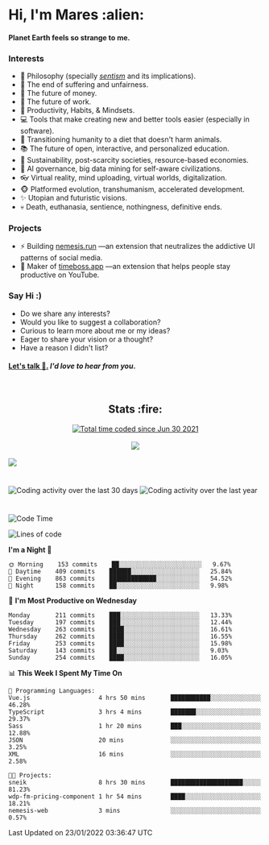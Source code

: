 <h1>Hi, I'm Mares :alien:</h1>

#### Planet Earth feels so strange to me.

### **Interests**

- 🌊 Philosophy (specially [_sentism_][sentismmedium] and its implications).
- 🎯 The end of suffering and unfairness.
- 💸 The future of money.
- 💼 The future of work.
- 🧠 Productivity, Habits, & Mindsets.
- 💻 Tools that make creating new and better tools easier (especially in software).
- 🥗 Transitioning humanity to a diet that doesn't harm animals.
- 📚 The future of open, interactive, and personalized education.
- 🌱 Sustainability, post-scarcity societies, resource-based economies.
- 🤖 AI governance, big data mining for self-aware civilizations.
- 👓 Virtual reality, mind uploading, virtual worlds, digitalization.
- 🐵 Platformed evolution, transhumanism, accelerated development.
- ✨ Utopian and futuristic visions.
- 💀 Death, euthanasia, sentience, nothingness, definitive ends.


### **Projects**

- ⚡ Building [nemesis.run](https://nemesis.run) —an extension that neutralizes the addictive UI patterns of social media.
- 💎 Maker of [timeboss.app](https://timeboss.app) —an extension that helps people stay productive on YouTube.


### **Say Hi :)**

- Do we share any interests?
- Would you like to suggest a collaboration?
- Curious to learn more about me or my ideas?
- Eager to share your vision or a thought?
- Have a reason I didn't list?

#### [Let's talk :wave:.](mailto:mareszhar@gmail.com) _I'd love to hear from you_.

[sentismmedium]: https://medium.com/@mareszhar/born-a-prisoner-a-reflection-about-life-its-struggles-and-a-plan-to-escape-d8566ce9b026

<br>

<h2 align="center">Stats :fire:</h2>

<div align="center">
  <a href="https://wakatime.com/@cfdc0e0d-4860-4b62-9ff0-cb659185525e">
    <img src="https://wakatime.com/badge/user/cfdc0e0d-4860-4b62-9ff0-cb659185525e.svg" alt="Total time coded since Jun 30 2021" />
  </a>
</div>

<br>

<!-- 
Add or remove this: 
&dates=B1AAB3FF 
...or this...
&date_format=M%20j%5B%2C%20Y%5D
from the *streak stats URL below* if they get bugged and aren't updating: 
-->

<div align="center">
  <img src="https://github-readme-streak-stats.herokuapp.com?user=mareszhar&theme=black-ice&hide_border=true&stroke=FFFFFF15&ring=DF8FFE&fire=DF8FFE&currStreakLabel=DF8FFE&background=1A232A&currStreakNum=86FFAB&dates=B1AAB3FF&date_format=M%20j%5B%2C%20Y%5D">
</div>

<br>

<img src="https://activity-graph.herokuapp.com/graph?username=mareszhar&theme=nord&bg_color=00000000&color=979797&line=DF8FFE&point=00000000&area=true&hide_border=true">

<br>

<h1></h1>

<img src="https://wakatime.com/share/@mares/5df0ff02-9c79-41b4-b540-51dc9c65a57b.svg" alt="Coding activity over the last 30 days" />
<img src="https://wakatime.com/share/@mares/ea89ba71-f374-40af-930c-e0655909fe37.svg" alt="Coding activity over the last year" />

<h1></h1>

<!--START_SECTION:waka-->
![Code Time](http://img.shields.io/badge/Code%20Time-446%20hrs%2018%20mins-blue)

![Lines of code](https://img.shields.io/badge/From%20Hello%20World%20I%27ve%20Written-124%20Thousand%20lines%20of%20code-blue)

**I'm a Night 🦉** 

```text
🌞 Morning    153 commits    ██░░░░░░░░░░░░░░░░░░░░░░░   9.67% 
🌆 Daytime    409 commits    ██████░░░░░░░░░░░░░░░░░░░   25.84% 
🌃 Evening    863 commits    █████████████░░░░░░░░░░░░   54.52% 
🌙 Night      158 commits    ██░░░░░░░░░░░░░░░░░░░░░░░   9.98%

```
📅 **I'm Most Productive on Wednesday** 

```text
Monday       211 commits    ███░░░░░░░░░░░░░░░░░░░░░░   13.33% 
Tuesday      197 commits    ███░░░░░░░░░░░░░░░░░░░░░░   12.44% 
Wednesday    263 commits    ████░░░░░░░░░░░░░░░░░░░░░   16.61% 
Thursday     262 commits    ████░░░░░░░░░░░░░░░░░░░░░   16.55% 
Friday       253 commits    ████░░░░░░░░░░░░░░░░░░░░░   15.98% 
Saturday     143 commits    ██░░░░░░░░░░░░░░░░░░░░░░░   9.03% 
Sunday       254 commits    ████░░░░░░░░░░░░░░░░░░░░░   16.05%

```


📊 **This Week I Spent My Time On** 

```text
💬 Programming Languages: 
Vue.js                   4 hrs 50 mins       ███████████░░░░░░░░░░░░░░   46.28% 
TypeScript               3 hrs 4 mins        ███████░░░░░░░░░░░░░░░░░░   29.37% 
Sass                     1 hr 20 mins        ███░░░░░░░░░░░░░░░░░░░░░░   12.88% 
JSON                     20 mins             ░░░░░░░░░░░░░░░░░░░░░░░░░   3.25% 
XML                      16 mins             ░░░░░░░░░░░░░░░░░░░░░░░░░   2.58%

🐱‍💻 Projects: 
sneik                    8 hrs 30 mins       ████████████████████░░░░░   81.23% 
wdp-fm-pricing-component 1 hr 54 mins        ████░░░░░░░░░░░░░░░░░░░░░   18.21% 
nemesis-web              3 mins              ░░░░░░░░░░░░░░░░░░░░░░░░░   0.57%

```


 Last Updated on 23/01/2022 03:36:47 UTC
<!--END_SECTION:waka-->
